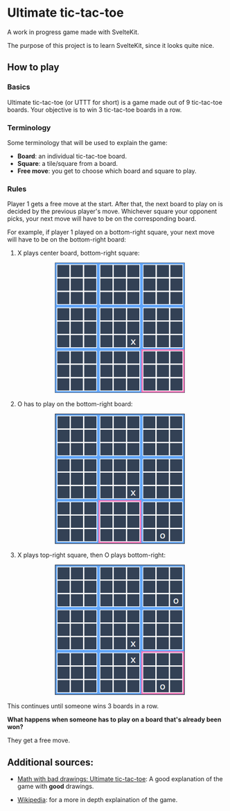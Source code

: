 # Ultimate tic-tac-toe

A work in progress game made with SvelteKit.

The purpose of this project is to learn SvelteKit, since it looks quite nice.

## How to play

### Basics

Ultimate tic-tac-toe (or UTTT for short) is a game made out of 9 tic-tac-toe boards. Your objective is to win 3 tic-tac-toe boards in a row. 

### Terminology

Some terminology that will be used to explain the game:
- **Board**: an individual tic-tac-toe board.
- **Square**: a tile/square from a board.
- **Free move**: you get to choose which board and square to play.

### Rules

Player 1 gets a free move at the start. After that, the next board to play on is decided by the previous player's move. Whichever square your opponent picks, your next move will have to be on the corresponding board. 

For example, if player 1 played on a bottom-right square, your next move will have to be on the bottom-right board:

1. X plays center board, bottom-right square:

<div align="center">
    <img src="./static/example1.png" width="300"
     alt="X plays center board, bottom-right square">
</div>

2. O has to play on the bottom-right board:

<div align="center">
    <img src="./static/example2.png" width="300"
     alt="O plays bottom-right board, bottom-mid square">
</div>

3. X plays top-right square, then O plays bottom-right:

<div align="center">
    <img src="./static/example3.png" width="300"
     alt="X plays top-right square, then O plays bottom-right">
</div>

This continues until someone wins 3 boards in a row.

**What happens when someone has to play on a board that's already been won?**

They get a free move.

## Additional sources:

- [Math with bad drawings: Ultimate tic-tac-toe](https://mathwithbaddrawings.com/2013/06/16/ultimate-tic-tac-toe/): A good explanation of the game with **good** drawings.

- [Wikipedia](https://en.wikipedia.org/wiki/Ultimate_tic-tac-toe): for a more in depth explaination of the game.